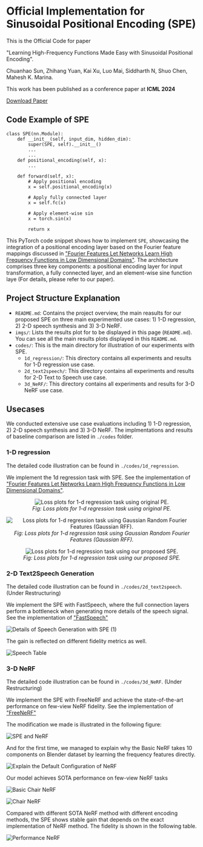 # Official Implementation for Sinusoidal Positional Encoding (SPE)

This is the Official Code for paper 

"Learning High-Frequency Functions Made Easy with Sinusoidal Positional Encoding". 

Chuanhao Sun, Zhihang Yuan, Kai Xu, Luo Mai, Siddharth N, Shuo Chen, Mahesh K. Marina.

This work has been published as a conference paper at **ICML 2024**

[Download Paper](https://arxiv.org/pdf/2407.09370)

## Code Example of SPE

```
class SPE(nn.Module):
    def __init__(self, input_dim, hidden_dim):
        super(SPE, self).__init__()
        ...
        ...
    def positional_encoding(self, x):
        ...

    def forward(self, x):
        # Apply positional encoding
        x = self.positional_encoding(x)

        # Apply fully connected layer
        x = self.fc(x)

        # Apply element-wise sin
        x = torch.sin(x)
        
        return x
```

This PyTorch code snippet shows how to implement `SPE`, showcasing the integration of a positional encoding layer based on the Fourier feature mappings discussed in ["Fourier Features Let Networks Learn High Frequency Functions in Low Dimensional Domains"](https://github.com/tancik/fourier-feature-networks/tree/master). The architecture comprises three key components: a positional encoding layer for input transformation, a fully connected layer, and an element-wise sine function laye (For details, please refer to our paper).

## Project Structure Explanation

- `README.md`: Contains the project overview, the main reasults for our proposed SPE on three main experimented use cases: 1) 1-D regression, 2) 2-D speech synthesis and 3) 3-D NeRF.
- `imgs/`: Lists the results plot for to be displayed in this page (`README.md`). You can see all the main results plots displayed in this `README.md`.
- `codes/`: This is the main directory for illustration of our experiments with SPE.
  - `1d_regression/`: This directory contains all experiments and results for 1-D regression use case.
  - `2d_text2speech/`: This directory contains all experiments and results for 2-D Text to Speech use case.
  - `3d_NeRF/`: This directory contains all experiments and results for 3-D NeRF use case.

## Usecases

We conducted extensive use case evaluations including 1) 1-D regression, 2) 2-D speech synthesis and 3) 3-D NeRF.
The implmentations and results of baseline comparison are listed in `./codes` folder.

### 1-D regression

The detailed code illustration can be found in `./codes/1d_regression`.

We implement the 1d regression task with SPE. See the implementation of ["Fourier Features Let Networks Learn High Frequency Functions in Low Dimensional Domains"](https://github.com/tancik/fourier-feature-networks/tree/master).

<p align="center">
  <img src="./codes/1d_regression/1d_loss_original.png" alt="Loss plots for 1-d regression task using original PE.">
  <br>
  <em>Fig: Loss plots for 1-d regression task using original PE.</em>
</p>

<p align="center">
  <img src="./codes/1d_regression/1d_loss_grff.png" alt="Loss plots for 1-d regression task using Gaussian Random Fourier Features (Gaussian RFF).">
  <br>
  <em>Fig: Loss plots for 1-d regression task using Gaussian Random Fourier Features (Gaussian RFF).</em>
</p>

<p align="center">
  <img src="./codes/1d_regression/1d_loss_ours.png" alt="Loss plots for 1-d regression task using our proposed SPE.">
  <br>
  <em>Fig: Loss plots for 1-d regression task using our proposed SPE.</em>
</p>

### 2-D Text2Speech Generation 

The detailed code illustration can be found in `./codes/2d_text2speech`.
(Under Restructuring)

We implement the SPE with FastSpeech, where the full connection layers perform a bottleneck when generating more details of the speech signal. See the implementation of ["FastSpeech"](https://github.com/xcmyz/FastSpeech)

![Details of Speech Generation with SPE (1)](imgs/details3.png)

The gain is reflected on different fidelity metrics as well.


![Speech Table](imgs/speech.png)


### 3-D NeRF

The detailed code illustration can be found in `./codes/3d_NeRF`.
(Under Restructuring)

We implement the SPE with FreeNeRF and achieve the state-of-the-art performance on few-view NeRF fidelity. See the implementation of ["FreeNeRF"](https://github.com/Jiawei-Yang/FreeNeRF)

The modification we made is illustrated in the following figure:

![SPE and NeRF](imgs/spenerf.png)

And for the first time, we managed to explain why the Basic NeRF takes 10 components on Blender dataset by learning the frequency features directly.

![Explain the Default Configuration of NeRF](imgs/hist.png)

Our model achieves SOTA performance on few-view NeRF tasks

![Basic Chair NeRF](imgs/chair3.png)

![Chair NeRF](imgs/chair2.png)

Compared with different SOTA NeRF method with different encoding methods, the SPE shows stable gain that depends on the exact implementation of NeRF method. The fidelity is shown in the following table.

![Performance NeRF](imgs/nerf.png)
